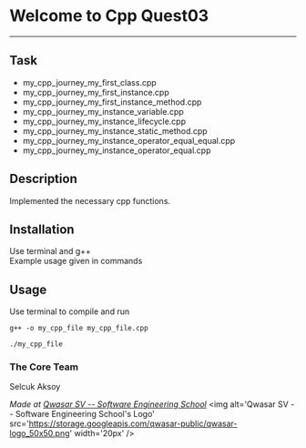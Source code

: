 # Welcome to Cpp Quest03
***

## Task
- my_cpp_journey_my_first_class.cpp
- my_cpp_journey_my_first_instance.cpp
- my_cpp_journey_my_first_instance_method.cpp
- my_cpp_journey_my_instance_variable.cpp
- my_cpp_journey_my_instance_lifecycle.cpp
- my_cpp_journey_my_instance_static_method.cpp
- my_cpp_journey_my_instance_operator_equal_equal.cpp
- my_cpp_journey_my_instance_operator_equal.cpp

## Description
Implemented the necessary cpp functions.

## Installation
Use terminal and g++
<br/>
Example usage given in commands

## Usage
Use terminal to compile and run
```
g++ -o my_cpp_file my_cpp_file.cpp

./my_cpp_file
```

### The Core Team
Selcuk Aksoy


<span><i>Made at <a href='https://qwasar.io'>Qwasar SV -- Software Engineering School</a></i></span>
<span><img alt='Qwasar SV -- Software Engineering School's Logo' src='https://storage.googleapis.com/qwasar-public/qwasar-logo_50x50.png' width='20px' /></span>
